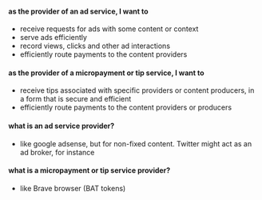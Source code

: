 #### as the provider of an ad service, I want to

  - receive requests for ads with some content or context
  - serve ads efficiently
  - record views, clicks and other ad interactions
  - efficiently route payments to the content providers
  
#### as the provider of a micropayment or tip service, I want to

  - receive tips associated with specific providers or content producers, in a form that is secure and efficient
  - efficiently route payments to the content providers or producers
  
#### what is an ad service provider?

  - like google adsense, but for non-fixed content.  Twitter might act as an ad broker, for instance
  
#### what is a micropayment or tip service provider?

  - like Brave browser (BAT tokens)